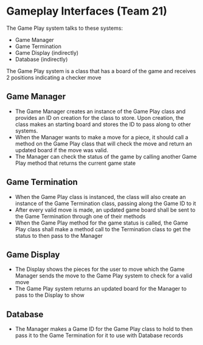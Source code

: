 # Gameplay Interfaces (Team 21)

The Game Play system talks to these systems:
- Game Manager 
- Game Termination
- Game Display (indirectly)
- Database (indirectly)

The Game Play system is a class that has a board of the game and receives 2 positions indicating a checker move
## Game Manager
- The Game Manager creates an instance of the Game Play class and provides an ID on creation for the class to store. Upon creation, the class makes an starting board and stores the ID to pass along to other systems. 
- When the Manager wants to make a move for a piece, it should call a method on the Game Play class that will check the move and return an updated board if the move was valid.
- The Manager can check the status of the game by calling another Game Play method that returns the current game state

## Game Termination
- When the Game Play class is instanced, the class will also create an instance of the Game Termination class, passing along the Game ID to it
- After every valid move is made, an updated game board shall be sent to the Game Termination through one of their methods
- When the Game Play method for the game status is called, the Game Play class shall make a method call to the Termination class to get the status to then pass to the Manager

## Game Display
- The Display shows the pieces for the user to move which the Game Manager sends the move to the Game Play system to check for a valid move
- The Game Play system returns an updated board for the Manager to pass to the Display to show
## Database
- The Manager makes a Game ID for the Game Play class to hold to then pass it to the Game Termination for it to use with Database records
